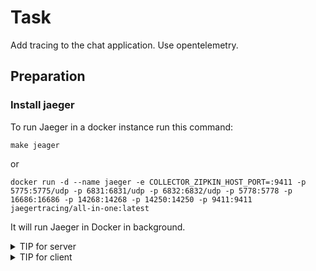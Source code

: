 # Task

Add tracing to the chat application. Use opentelemetry.

## Preparation

### Install jaeger

To run Jaeger in a docker instance run this command:

```
make jeager
```

or

```
docker run -d --name jaeger -e COLLECTOR_ZIPKIN_HOST_PORT=:9411 -p 5775:5775/udp -p 6831:6831/udp -p 6832:6832/udp -p 5778:5778 -p 16686:16686 -p 14268:14268 -p 14250:14250 -p 9411:9411 jaegertracing/all-in-one:latest
```

It will run Jaeger in Docker in background.


<details>
<summary>TIP for server</summary>

Use this code while initializing the server

```go
grpc.UnaryInterceptor(otelgrpc.UnaryServerInterceptor()),
grpc.StreamInterceptor(otelgrpc.StreamServerInterceptor()),
```
</details>

<details>
<summary>TIP for client</summary>

Use this code while initializing the client

```go
grpc.WithUnaryInterceptor(otelgrpc.UnaryClientInterceptor()),
grpc.WithStreamInterceptor(otelgrpc.StreamClientInterceptor()),
```
</details>
